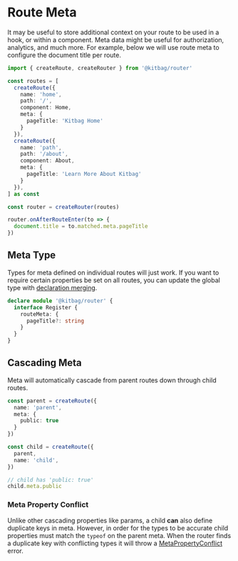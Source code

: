 # Route Meta

It may be useful to store additional context on your route to be used in a hook, or within a component. Meta data might be useful for authorization, analytics, and much more. For example, below we will use route meta to configure the document title per route.

```ts
import { createRoute, createRouter } from '@kitbag/router'

const routes = [
  createRoute({ 
    name: 'home',
    path: '/',
    component: Home,
    meta: {
      pageTitle: 'Kitbag Home'
    }
  }),
  createRoute({ 
    name: 'path',
    path: '/about',
    component: About,
    meta: {
      pageTitle: 'Learn More About Kitbag'
    }
  }),
] as const

const router = createRouter(routes)

router.onAfterRouteEnter(to => {
  document.title = to.matched.meta.pageTitle
})
```

## Meta Type

Types for meta defined on individual routes will just work. If you want to require certain properties be set on all routes, you can update the global type with [declaration merging](https://www.typescriptlang.org/docs/handbook/declaration-merging.html).

```ts
declare module '@kitbag/router' {
  interface Register {
    routeMeta: {
      pageTitle?: string
    }
  }
}
```

## Cascading Meta

Meta will automatically cascade from parent routes down through child routes.

```ts
const parent = createRoute({ 
  name: 'parent',
  meta: {
    public: true
  }
})

const child = createRoute({ 
  parent,
  name: 'child',
})

// child has 'public: true'
child.meta.public
```

### Meta Property Conflict

Unlike other cascading properties like params, a child **can** also define duplicate keys in meta. However, in order for the types to be accurate child properties must match the `typeof` on the parent meta. When the router finds a duplicate key with conflicting types it will throw a [MetaPropertyConflict](/api/errors/MetaPropertyConflict) error.
